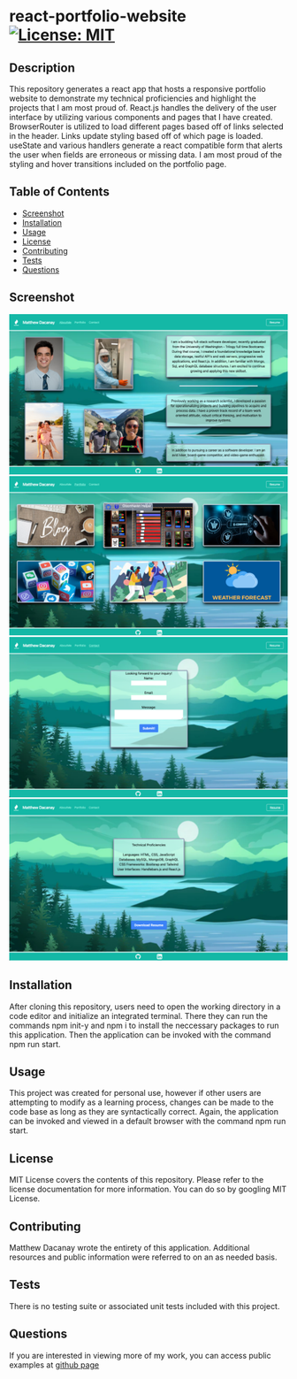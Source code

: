 # react-portfolio-website [![License: MIT](https://img.shields.io/badge/License-MIT-yellow.svg)](https://opensource.org/licenses/MIT)

## Description
This repository generates a react app that hosts a responsive portfolio website to demonstrate my technical proficiencies and highlight the projects that I am most proud of. React.js handles the delivery of the user interface by utilizing various components and pages that I have created. BrowserRouter is utilized to load different pages based off of links selected in the header. Links update styling based off of which page is loaded. useState and various handlers generate a react compatible form that alerts the user when fields are erroneous or missing data. I am most proud of the styling and hover transitions included on the portfolio page.

## Table of Contents
- [Screenshot](#screenshot)
- [Installation](#installation)
- [Usage](#usage)
- [License](#license)
- [Contributing](#contributing)
- [Tests](#tests)
- [Questions](#questions)

## Screenshot
![Landing Page Screenshot](./src/assets/images/About-Me-Screenshot.png)
![Portfolio Page Screenshot](./src/assets/images/Portfolio-Screenshot.png)
![Contact Page Screenshot](./src/assets/images/Contact-Me-Screenshot.png)
![Resume Page Screenshot](./src/assets/images/Resume-Screenshot.png)


## Installation
After cloning this repository, users need to open the working directory in a code editor and initialize an integrated terminal. There they can run the commands npm init-y and npm i to install the neccessary packages  to run this application. Then the application can be invoked with the command npm run start.

## Usage
This project was created for personal use, however if other users are attempting to modify as a learning process, changes can be made to the code base as long as they are syntactically correct. Again, the application can be invoked and viewed in  a default browser with the command npm run start.

## License
MIT License covers the contents of this repository. Please refer to the license documentation for more information. You can do so by googling MIT License.

## Contributing
Matthew Dacanay wrote the entirety of this application. Additional resources and public information were referred to on an as needed basis.

## Tests
There is no testing suite or associated unit tests included with this project.

## Questions
If you are interested in viewing more of my work, you can access public examples at [github page](https://github.com/mattdack)

